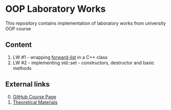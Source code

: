 # OOP Laboratory Works

This repository contains implementation of laboratory works from university OOP course

## Content

1. LW #1 - wrapping [forward-list](https://github.com/ellgenta/DSA-labs/blob/main/dsa_lab_2.c) in a C++ class
2. LW #2 - implementing std::set - constructors, destructor and basic methods

## External links 

0. [GitHub Course Page](https://github.com/AbsoluteVirtue/fcim_poo_21.6)
1. [Theoretical Materials](https://absolutevirtue.github.io/fcim_poo_21.6/)
